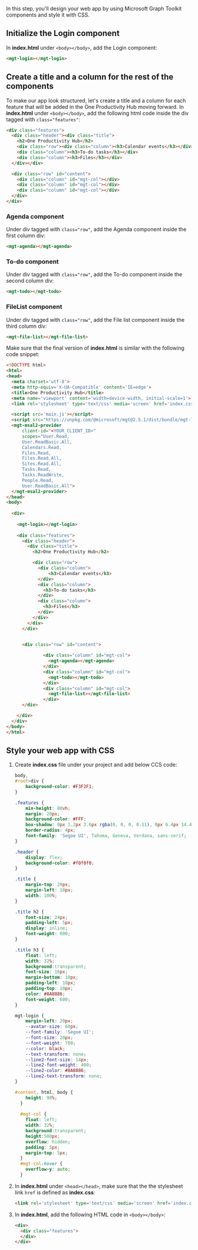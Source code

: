 In this step, you'll design your web app by using Microsoft Graph Toolkit components and style it with CSS.

## Initialize the Login component

In **index.html** under `<body></body>`, add the Login component:

  ```html
  <mgt-login></mgt-login>
   ```

## Create a title and a column for the rest of the components

To make our app look structured, let's create a title and a column for each feature that will be added in the One Productivity Hub moving forward. In **index.html** under `<body></body>`, add the following html code inside the div tagged with `class="features"`:

  ```HTML
  <div class="features">
    <div class="header"><div class="title">
      <h2>One Productivity Hub</h2>
      <div class="row"><div class="column"><h3>Calendar events</h3></div>
      <div class="column"><h3>To-do tasks</h3></div>
      <div class="column"><h3>Files</h3></div>
    </div></div>
  
    <div class="row" id="content">
      <div class="column" id="mgt-col"></div>
      <div class="column" id="mgt-col"></div>
      <div class="column" id="mgt-col"></div>
    </div>
  </div>
  ```

### Agenda component

Under div tagged with `class="row"`, add the Agenda component inside the first column div:

  ```HTML
  <mgt-agenda></mgt-agenda>
  ```

### To-do component

Under div tagged with `class="row"`, add the To-do component inside the second column div:

  ```HTML
  <mgt-todo></mgt-todo>
  ```

### FileList component

Under div tagged with `class="row"`, add the File list component inside the third column div:

  ```HTML
  <mgt-file-list></mgt-file-list>
  ```

Make sure that the final version of **index.html** is similar with the following code snippet:

  ```html
  <!DOCTYPE html>
  <html>
  <head>
    <meta charset='utf-8'>
    <meta http-equiv='X-UA-Compatible' content='IE=edge'>
    <title>One Productivity Hub</title>
    <meta name='viewport' content='width=device-width, initial-scale=1'>
    <link rel='stylesheet' type='text/css' media='screen' href='index.css'>
  
    <script src='main.js'></script>
    <script src="https://unpkg.com/@microsoft/mgt@2.5.1/dist/bundle/mgt-loader.js"></script>
    <mgt-msal2-provider 
        client-id="<YOUR_CLIENT_ID>"
        scopes="User.Read,
        User.ReadBasic.All,
        Calendars.Read,
        Files.Read,
        Files.Read.All,
        Sites.Read.All,
        Tasks.Read,
        Tasks.ReadWrite,
        People.Read,
        User.ReadBasic.All">    
    </mgt-msal2-provider>
  </head>
  <body>
      
    <div>
      
      <mgt-login></mgt-login>
    
      <div class="features">
        <div class="header">
          <div class="title">
            <h2>One Productivity Hub</h2>
  
            <div class="row">
              <div class="column">
                  <h3>Calendar events</h3>
              </div>
              <div class="column">
                <h3>To-do tasks</h3>
              </div>
              <div class="column">
                <h3>Files</h3>
              </div>
            </div>
          </div>
        </div>
  
      
        <div class="row" id="content">
  
                <div class="column" id="mgt-col">
                  <mgt-agenda></mgt-agenda>
                </div>
                <div class="column" id="mgt-col">
                  <mgt-todo></mgt-todo>
                </div>
                <div class="column" id="mgt-col">
                  <mgt-file-list></mgt-file-list>
                </div>
        </div>
  
      </div>
    </div>
  </body>
  </html>
  
  ```

## Style your web app with CSS

1. Create **index.css** file under your project and add below CCS code:

    ```css
    body,
    #root>div {
        background-color: #F3F2F1;
    }
    
    .features {
        min-height: 80vh;
        margin: 20px;
        background-color: #FFF;
        box-shadow: 0px 1.2px 3.6px rgba(0, 0, 0, 0.11), 0px 6.4px 14.4px rgba(0, 0, 0, 0.13);
        border-radius: 4px;
        font-family: 'Segoe UI', Tahoma, Geneva, Verdana, sans-serif;
    }
    
    .header {
        display: flex;
        background-color: #f0f0f0;
    }
    
    .title {
        margin-top: 20px;
        margin-left: 10px;
        width: 100%;
    }
    
    .title h2 {
        font-size: 24px;
        padding-left: 5px;
        display: inline;
        font-weight: 600;    
    }
    
    .title h3 {
        float: left;
        width: 32%;
        background:transparent;
        font-size: 16px;
        margin-bottom: 10px;
        padding-left: 10px;
        padding-top: 10px;
        color: #8A8886;
        font-weight: 600;
    }
    
    mgt-login {   
        margin-left: 20px;
        --avatar-size: 60px;
        --font-family: 'Segoe UI';
        --font-size: 20px;
        --font-weight: 700;
        --color: black;
        --text-transform: none;
        --line2-font-size: 14px;
        --line2-font-weight: 400;
        --line2-color: #8A8886;
        --line2-text-transform: none;
    }
    
    #content, html, body {
        height: 98%; 
      }
      
      #mgt-col {
        float: left;
        width: 32%;
        background:transparent;
        height:500px;
        overflow: hidden;
        padding: 5px;
        margin-top: 5px;
      }
      #mgt-col:hover {
        overflow-y: auto;
      }
    ```

1. In **index.html** under `<head></head>`, make sure that the the stylesheet link `href` is defined as **index.css**:

    ```html
    <link rel='stylesheet' type='text/css' media='screen' href='index.css'>
    ```

1. In **index.html**, add the following HTML code in `<body></body>`:

    ```html
    <div>
      <div class="features">
      </div>
    </div>
    ```
